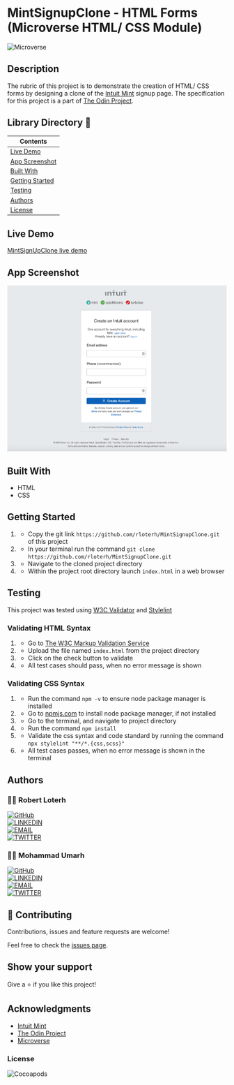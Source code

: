 # MintSignupClone - HTML Forms (Microverse HTML/ CSS Module)

![Microverse](https://img.shields.io/badge/-Microverse-007bff?style=for-the-badge)


## Description
The rubric of this project is to demonstrate the creation of HTML/ CSS forms by designing a clone of the [Intuit Mint](https://mint.intuit.com/) signup page. The specification for this project is a part of [The Odin Project](https://www.theodinproject.com/).


## Library Directory 📙

| Contents                  |
| ------------------------- |
| [Live Demo](#live-demo) |
| [App Screenshot](#app-screenshot) |
| [Built With](#built-with)   |
| [Getting Started](#getting-started)   |
| [Testing](#testing)   |
| [Authors](#authors)       |
| [License](#license)       |



## Live Demo
[MintSignUpClone live demo](https://brave-lovelace-cb006a.netlify.app/)


## App Screenshot
![img](screenshot.png)


## Built With

- HTML
- CSS


## Getting Started

1. - Copy the git link `https://github.com/rloterh/MintSignupClone.git` of this project
2. - In your terminal run the command `git clone https://github.com/rloterh/MintSignupClone.git`
3. - Navigate to the cloned project directory
4. - Within the project root directory launch `index.html` in a web browser


## Testing

This project was tested using [W3C Validator](https://validator.w3.org/) and [Stylelint](https://stylelint.io/)
 

### Validating HTML Syntax

1. - Go to [The W3C Markup Validation Service](https://validator.w3.org/#validate_by_upload)
2. - Upload the file named `index.html` from the project directory
3. - Click on the check button to validate
4. - All test cases should pass, when no error message is shown 

### Validating CSS Syntax

1. - Run the command `npm -v` to ensure node package manager is installed
2. - Go to [npmjs.com](https://www.npmjs.com/get-npm) to install node package manager, if not installed
3. - Go to the terminal, and navigate to project directory
4. - Run the command `npm install`
5. - Validate the css syntax and code standard by running the command `npx stylelint "**/*.{css,scss}"`
6. - All test cases passes, when no error message is shown in the terminal


## Authors

### 👨‍💻 Robert Loterh

[![GitHub](https://img.shields.io/badge/-GitHub-000?style=for-the-badge&logo=GitHub&logoColor=white)](https://github.com/rloterh) <br>
[![LINKEDIN](https://img.shields.io/badge/-LINKEDIN-0077B5?style=for-the-badge&logo=Linkedin&logoColor=white)](https://www.linkedin.com/in/robert-loterh/) <br>
[![EMAIL](https://img.shields.io/badge/-EMAIL-D14836?style=for-the-badge&logo=Mail.Ru&logoColor=white)](mailto:rloterh@gmail.com) <br>
[![TWITTER](https://img.shields.io/badge/-TWITTER-1DA1F2?style=for-the-badge&logo=Twitter&logoColor=white)](https://twitter.com/RLoterh) <br>


 ### 👨‍💻 Mohammad Umarh

[![GitHub](https://img.shields.io/badge/-GitHub-000?style=for-the-badge&logo=GitHub&logoColor=white)](https://github.com/mohammadumar28) <br>
[![LINKEDIN](https://img.shields.io/badge/-LINKEDIN-0077B5?style=for-the-badge&logo=Linkedin&logoColor=white)](https://www.linkedin.com/in/mdumar28/) <br>
[![EMAIL](https://img.shields.io/badge/-EMAIL-D14836?style=for-the-badge&logo=Mail.Ru&logoColor=white)](mailto:mohammadumar28@gmail.com) <br>
[![TWITTER](https://img.shields.io/badge/-TWITTER-1DA1F2?style=for-the-badge&logo=Twitter&logoColor=white)](https://twitter.com/Mohammadumar28)<br>


## 🤝 Contributing

Contributions, issues and feature requests are welcome!

Feel free to check the [issues page](https://github.com/rloterh/MintSignupClone/issues/new).


## Show your support

Give a ⭐️ if you like this project!

## Acknowledgments
- [Intuit Mint](https://mint.intuit.com/)
- [The Odin Project](https://www.theodinproject.com/)
- [Microverse](https://www.microverse.org/)


### License

![Cocoapods](https://img.shields.io/cocoapods/l/AFNetworking?color=red&style=for-the-badge)
